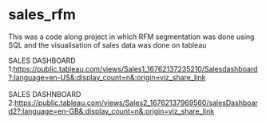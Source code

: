 # sales_rfm

<p>This was a code along project in which RFM segmentation was done using SQL and the visualisation of sales data was done on tableau</p>

SALES DASHBOARD 1:https://public.tableau.com/views/Sales1_16762137235210/Salesdashboard?:language=en-US&:display_count=n&:origin=viz_share_link
<br/>
<br/>
SALES DASHNBOARD 2:https://public.tableau.com/views/Sales2_16762137969560/salesDashboard2?:language=en-GB&:display_count=n&:origin=viz_share_link

